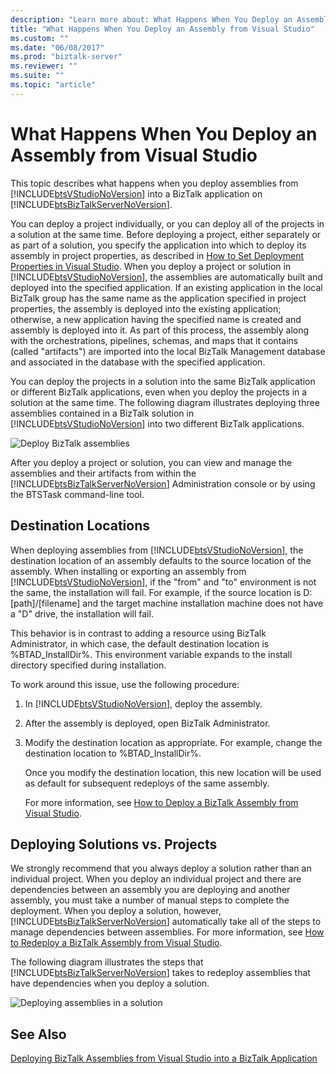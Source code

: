 ```yaml
---
description: "Learn more about: What Happens When You Deploy an Assembly from Visual Studio"
title: "What Happens When You Deploy an Assembly from Visual Studio"
ms.custom: ""
ms.date: "06/08/2017"
ms.prod: "biztalk-server"
ms.reviewer: ""
ms.suite: ""
ms.topic: "article"
---
```

# What Happens When You Deploy an Assembly from Visual Studio
This topic describes what happens when you deploy assemblies from [!INCLUDE[btsVStudioNoVersion](../includes/btsvstudionoversion-md.md)] into a BizTalk application on [!INCLUDE[btsBizTalkServerNoVersion](../includes/btsbiztalkservernoversion-md.md)].  
  
 You can deploy a project individually, or you can deploy all of the projects in a solution at the same time. Before deploying a project, either separately or as part of a solution, you specify the application into which to deploy its assembly in project properties, as described in [How to Set Deployment Properties in Visual Studio](../core/how-to-set-deployment-properties-in-visual-studio.md). When you deploy a project or solution in [!INCLUDE[btsVStudioNoVersion](../includes/btsvstudionoversion-md.md)], the assemblies are automatically built and deployed into the specified application. If an existing application in the local BizTalk group has the same name as the application specified in project properties, the assembly is deployed into the existing application; otherwise, a new application having the specified name is created and assembly is deployed into it. As part of this process, the assembly along with the orchestrations, pipelines, schemas, and maps that it contains (called "artifacts") are imported into the local BizTalk Management database and associated in the database with the specified application.  
  
 You can deploy the projects in a solution into the same BizTalk application or different BizTalk applications, even when you deploy the projects in a solution at the same time. The following diagram illustrates deploying three assemblies contained in a BizTalk solution in [!INCLUDE[btsVStudioNoVersion](../includes/btsvstudionoversion-md.md)] into two different BizTalk applications.  
  
 ![Deploy BizTalk assemblies](../core/media/visualstudiodeploy.gif "VisualStudioDeploy")  
  
 After you deploy a project or solution, you can view and manage the assemblies and their artifacts from within the [!INCLUDE[btsBizTalkServerNoVersion](../includes/btsbiztalkservernoversion-md.md)] Administration console or by using the BTSTask command-line tool.  
  
## Destination Locations  
 When deploying assemblies from [!INCLUDE[btsVStudioNoVersion](../includes/btsvstudionoversion-md.md)], the destination location of an assembly defaults to the source location of the assembly. When installing or exporting an assembly from [!INCLUDE[btsVStudioNoVersion](../includes/btsvstudionoversion-md.md)], if the "from" and "to" environment is not the same, the installation will fail. For example, if the source location is D:[path]/[filename] and the target machine installation machine does not have a "D" drive, the installation will fail.  
  
 This behavior is in contrast to adding a resource using BizTalk Administrator, in which case, the default destination location is %BTAD_InstallDir%. This environment variable expands to the install directory specified during installation.  
  
 To work around this issue, use the following procedure:  
  
1. In [!INCLUDE[btsVStudioNoVersion](../includes/btsvstudionoversion-md.md)], deploy the assembly.  
  
2. After the assembly is deployed, open BizTalk Administrator.  
  
3. Modify the destination location as appropriate. For example, change the destination location to %BTAD_InstallDir%.  
  
   Once you modify the destination location, this new location will be used as default for subsequent redeploys of the same assembly.  
  
   For more information, see [How to Deploy a BizTalk Assembly from Visual Studio](../core/how-to-deploy-a-biztalk-assembly-from-visual-studio.md).  
  
## Deploying Solutions vs. Projects  
 We strongly recommend that you always deploy a solution rather than an individual project. When you deploy an individual project and there are dependencies between an assembly you are deploying and another assembly, you must take a number of manual steps to complete the deployment. When you deploy a solution, however, [!INCLUDE[btsBizTalkServerNoVersion](../includes/btsbiztalkservernoversion-md.md)] automatically take all of the steps to manage dependencies between assemblies. For more information, see [How to Redeploy a BizTalk Assembly from Visual Studio](../core/how-to-redeploy-a-biztalk-assembly-from-visual-studio.md).  
  
 The following diagram illustrates the steps that [!INCLUDE[btsBizTalkServerNoVersion](../includes/btsbiztalkservernoversion-md.md)] takes to redeploy assemblies that have dependencies when you deploy a solution.  
  
 ![Deploying assemblies in a solution](../core/media/deployassemblies.gif "DeployAssemblies")  
  
## See Also  
 [Deploying BizTalk Assemblies from Visual Studio into a BizTalk Application](../core/deploying-biztalk-assemblies-from-visual-studio-into-a-biztalk-application.md)
